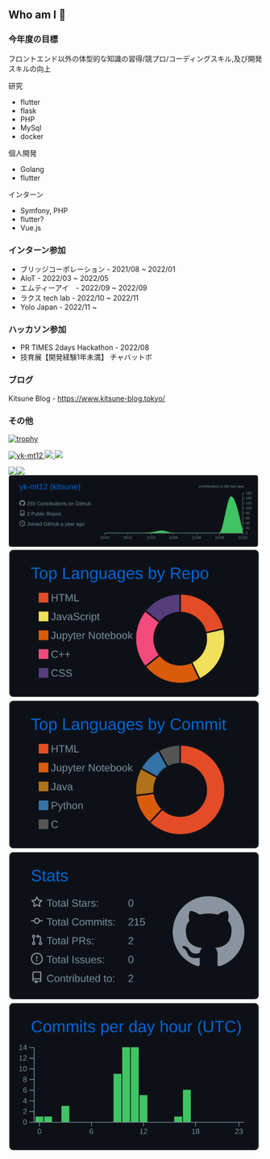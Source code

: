 ## Who am I 🤔  
  
### 今年度の目標   
フロントエンド以外の体型的な知識の習得/競プロ/コーディングスキル,及び開発スキルの向上  

研究
- flutter
- flask
- PHP
- MySql
- docker

個人開発
- Golang
- flutter

インターン
- Symfony, PHP
- flutter?
- Vue.js

### インターン参加  
- ブリッジコーポレーション - 2021/08 ~ 2022/01
- AIoT - 2022/03 ~ 2022/05
- エムティーアイ　- 2022/09 ~ 2022/09
- ラクス tech lab - 2022/10 ~ 2022/11
- Yolo Japan - 2022/11 ~ 

### ハッカソン参加
- PR TIMES 2days Hackathon - 2022/08
- 技育展【開発経験1年未満】 チャバットボ 
  
### ブログ  
Kitsune Blog - https://www.kitsune-blog.tokyo/
  
### その他
[![trophy](https://github-profile-trophy.vercel.app/?username=yk-mt12&theme=onedark)](https://github.com/ryo-ma/github-profile-trophy)




<p align="left"> 
  <a href="https://github.com/yk-mt12/yk-mt12/">
    <img src="https://komarev.com/ghpvc/?username=yk-mt12" alt="yk-mt12" />
  </a>
  <a href="http://twitter.com/kitsune_yk">
    <img height="20" src="https://img.shields.io/twitter/follow/kitsune_yk?label=twitter&style=social" />
  </a>
  <a href="https://www.youtube.com/channel/UCda09m8gx2U4zGPufhloPag">
    <img height="20" src="https://img.shields.io/youtube/channel/views/UCda09m8gx2U4zGPufhloPag?label=youtube&style=social" />
  </a>
</p>
<a href="https://github.com/anuraghazra/github-readme-stats">
  <img align="left" src="https://github-readme-stats.vercel.app/api?username=yk-mt12&count_private=true&show_icons=true&theme=tokyonight" />
</a>
<a href="https://github.com/anuraghazra/github-readme-stats">
  <img align="left" src="https://github-readme-stats.vercel.app/api/top-langs/?username=yk-mt12&show_icons=true&theme=tokyonight&count_private=true" />
</a>

[![](https://raw.githubusercontent.com/yk-mt12/yk-mt12/main/profile-summary-card-output/github_dark/0-profile-details.svg)](https://github.com/vn7n24fzkq/github-profile-summary-cards)
[![](https://raw.githubusercontent.com/yk-mt12/yk-mt12/main/profile-summary-card-output/github_dark/1-repos-per-language.svg)](https://github.com/vn7n24fzkq/github-profile-summary-cards) 
[![](https://raw.githubusercontent.com/yk-mt12/yk-mt12/main/profile-summary-card-output/github_dark/2-most-commit-language.svg)](https://github.com/vn7n24fzkq/github-profile-summary-cards)
[![](https://raw.githubusercontent.com/yk-mt12/yk-mt12/main/profile-summary-card-output/github_dark/3-stats.svg)](https://github.com/vn7n24fzkq/github-profile-summary-cards)
[![](https://raw.githubusercontent.com/yk-mt12/yk-mt12/main/profile-summary-card-output/github_dark/4-productive-time.svg)](https://github.com/vn7n24fzkq/github-profile-summary-cards)

<!-- [![](https://github-readme-stats.vercel.app/api/wakatime?username=kitsune_yk)](https://github.com/anuraghazra/github-readme-stats)

<img src="https://github.com/yk-mt12/yk-mt12/blob/main/images/stat.svg" alt="Alternative Text"/> -->


